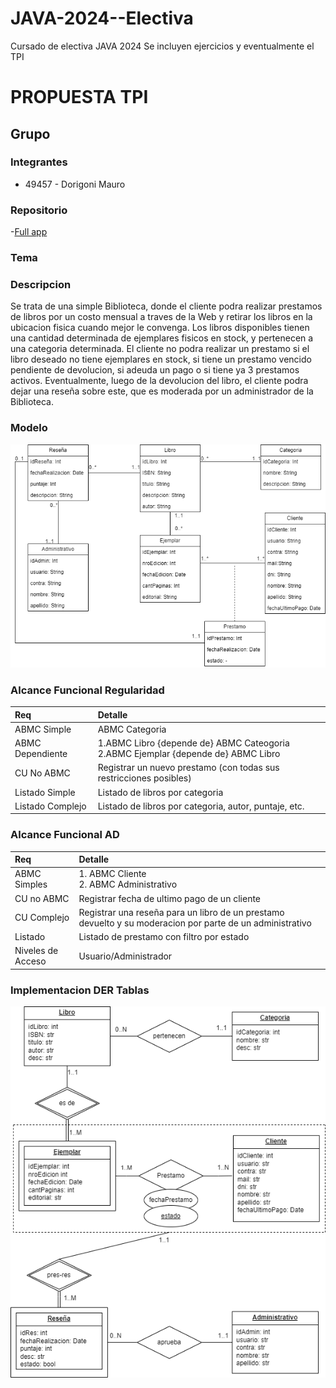 # JAVA-2024--Electiva
Cursado de electiva JAVA 2024
Se incluyen ejercicios y eventualmente el TPI 

# PROPUESTA TPI

## Grupo
### Integrantes
- 49457 - Dorigoni Mauro

### Repositorio
-[Full app](https://github.com/Mauro-Dorigoni/JAVA-2024--Electiva/tree/main/TPI)

### Tema

### Descripcion

Se trata de una simple Biblioteca, donde el cliente podra realizar prestamos de libros por un costo mensual a traves de la Web y retirar los libros en la ubicacion fisica cuando mejor le convenga. Los libros disponibles tienen una cantidad determinada de ejemplares fisicos en stock, y pertenecen a una categoria determinada. El cliente no podra realizar un prestamo si el libro deseado no tiene ejemplares en stock, si tiene un prestamo vencido pendiente de devolucion, si adeuda un pago o si tiene ya 3 prestamos activos. Eventualmente, luego de la devolucion del libro, el cliente podra dejar una reseña sobre este, que es moderada por un administrador de la Biblioteca.

### Modelo

![](TPI/Media/MD%20Biblioteca.drawio.png)

### Alcance Funcional Regularidad
|Req|Detalle|
|:--------|:--------------------------------------------------------------------------------------------|
|ABMC Simple|ABMC Categoria|
|ABMC Dependiente|1.ABMC Libro {depende de} ABMC Cateogoria <br> 2.ABMC Ejemplar {depende de} ABMC Libro|
|CU No ABMC|Registrar un nuevo prestamo (con todas sus restricciones posibles)|
|Listado Simple|Listado de libros por categoria|
|Listado Complejo|Listado de libros por categoria, autor, puntaje, etc.|


### Alcance Funcional AD
|Req|Detalle|
|:--------|:------------------------------------------------------------------------------------------|
|ABMC Simples|1. ABMC Cliente <br> 2. ABMC Administrativo <br>|
|CU no ABMC|Registrar fecha de ultimo pago de un cliente|
|CU Complejo|Registrar una reseña para un libro de un prestamo devuelto y su moderacion por parte de un administrativo|
|Listado|Listado de prestamo con filtro por estado|
|Niveles de Acceso|Usuario/Administrador|

### Implementacion DER Tablas
![](TPI/Media/DER.drawio.png)
